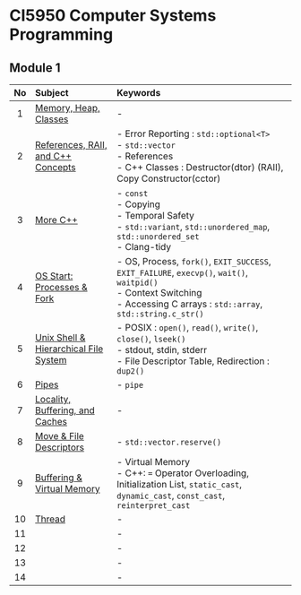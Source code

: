 # CI5950 Computer Systems Programming

## Module 1
|No|Subject|Keywords|
|:-:|:-|:-|
| 1|[Memory, Heap, Classes](notes/01.md)|- |
| 2|[References, RAII, and C++ Concepts](notes/02.md)|- Error Reporting : `std::optional<T>` <br>- `std::vector` <br> - References <br> - C++ Classes : Destructor(dtor) (RAII), Copy Constructor(cctor)|
| 3|[More C++](notes/03.md)|- `const` <br> - Copying <br> - Temporal Safety <br> - `std::variant`, `std::unordered_map`, `std::unordered_set` <br> - Clang-tidy|
| 4|[OS Start: Processes & Fork](notes/04.md)|- OS, Process, `fork()`, `EXIT_SUCCESS`, `EXIT_FAILURE`, `execvp()`, `wait()`, `waitpid()` <br> - Context Switching <br> - Accessing C arrays : `std::array`, `std::string.c_str()` |
| 5|[Unix Shell & Hierarchical File System](notes/05.md)|- POSIX : `open()`, `read()`, `write()`, `close()`, `lseek()` <br> - stdout, stdin, stderr <br> - File Descriptor Table, Redirection : `dup2()`|
| 6|[Pipes](notes/06.md)|- `pipe`|
| 7|[Locality, Buffering, and Caches](notes/07.md)|- |
| 8|[Move & File Descriptors](./notes/08.md)|- `std::vector.reserve()`|
| 9|[Buffering & Virtual Memory](./notes/09.md)|- Virtual Memory <br> - C++: `=` Operator Overloading, Initialization List, `static_cast`, `dynamic_cast`, `const_cast`, `reinterpret_cast`|
|10|[Thread](./notes/10.md)|- |
|11|[]()|- |
|12|[]()|- |
|13|[]()|- |
|14|[]()|- |


